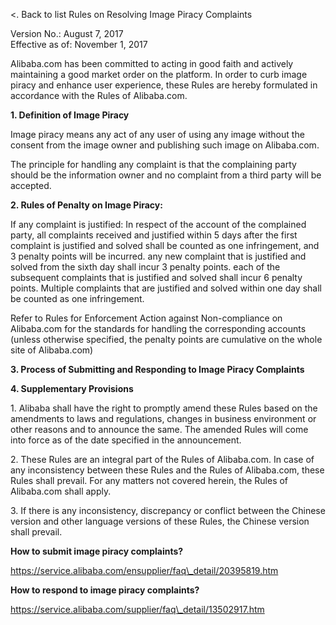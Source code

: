 <. Back to list Rules on Resolving Image Piracy Complaints

Version No.: August 7, 2017                                                                      Effective as of: November 1, 2017

Alibaba.com has been committed to acting in good faith and actively maintaining a good market order on the platform. In order to curb image piracy and enhance user experience, these Rules are hereby formulated in accordance with the Rules of Alibaba.com.

**1\. Definition of Image Piracy**

Image piracy means any act of any user of using any image without the consent from the image owner and publishing such image on Alibaba.com.

The principle for handling any complaint is that the complaining party should be the information owner and no complaint from a third party will be accepted.

**2\. Rules of Penalty on Image Piracy:**

If any complaint is justified: In respect of the account of the complained party, all complaints received and justified within 5 days after the first complaint is justified and solved shall be counted as one infringement, and 3 penalty points will be incurred. any new complaint that is justified and solved from the sixth day shall incur 3 penalty points. each of the subsequent complaints that is justified and solved shall incur 6 penalty points. Multiple complaints that are justified and solved within one day shall be counted as one infringement.

Refer to Rules for Enforcement Action against Non-compliance on Alibaba.com for the standards for handling the corresponding accounts (unless otherwise specified, the penalty points are cumulative on the whole site of Alibaba.com)

**3\. Process of Submitting and Responding to Image Piracy Complaints**

**4\. Supplementary Provisions**

1\. Alibaba shall have the right to promptly amend these Rules based on the amendments to laws and regulations, changes in business environment or other reasons and to announce the same. The amended Rules will come into force as of the date specified in the announcement.

2\. These Rules are an integral part of the Rules of Alibaba.com. In case of any inconsistency between these Rules and the Rules of Alibaba.com, these Rules shall prevail. For any matters not covered herein, the Rules of Alibaba.com shall apply.

3\. If there is any inconsistency, discrepancy or conflict between the Chinese version and other language versions of these Rules, the Chinese version shall prevail.

**How to submit image piracy complaints?**

https://service.alibaba.com/ensupplier/faq\_detail/20395819.htm

**How to respond to image piracy complaints?**

https://service.alibaba.com/supplier/faq\_detail/13502917.htm